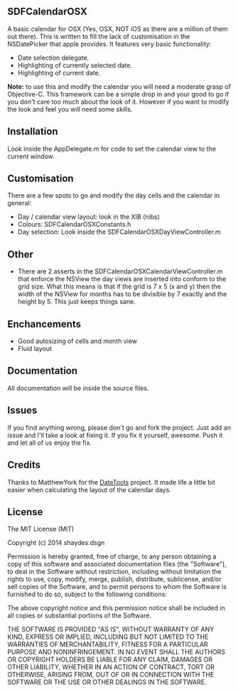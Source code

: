 ## SDFCalendarOSX

A basic calendar for OSX (Yes, OSX, NOT iOS as there are a million of them out there). This is written to fill the lack of customisation in the NSDatePicker that apple provides. It features very basic functionality:
- Date selection delegate.
- Highlighting of currently selected date.
- Highlighting of current date.

**Note:** to use this and modify the calendar you will need a moderate grasp of Objective-C. This framework can be a simple drop in and your good to go if you don't care too much about the look of it. However if you want to modify the look and feel you will need some skills.

## Installation

Look inside the AppDelegate.m for code to set the calendar view to the current window.

## Customisation

There are a few spots to go and modify the day cells and the calendar in general:
- Day / calendar view layout: look in the XIB (nibs)
- Colours: SDFCalendarOSXConstants.h
- Day selection: Look inside the SDFCalendarOSXDayViewController.m

## Other
- There are 2 asserts in the SDFCalendarOSXCalendarViewController.m that enforce the NSView the day views are inserted into conform to the grid size. What this means is that if the grid is 7 x 5 (x and y) then the width of the NSView for months has to be divisible by 7 exactly and the height by 5. This just keeps things sane.

## Enchancements

- Good autosizing of cells and month view
- Fluid layout

## Documentation

All documentation will be inside the source files.

## Issues

If you find anything wrong, please don't go and fork the project. Just add an issue and I'll take a look at fixing it. If you fix it yourself, awesome. Push it and let all of us enjoy the fix.

## Credits

Thanks to MatthewYork for the [DateTools](https://github.com/MatthewYork/DateTools) project. It made life a little bit easier when calculating the layout of the calendar days.

## License

The MIT License (MIT)

Copyright (c) 2014 shaydes.dsgn

Permission is hereby granted, free of charge, to any person obtaining a copy
of this software and associated documentation files (the "Software"), to deal
in the Software without restriction, including without limitation the rights
to use, copy, modify, merge, publish, distribute, sublicense, and/or sell
copies of the Software, and to permit persons to whom the Software is
furnished to do so, subject to the following conditions:

The above copyright notice and this permission notice shall be included in
all copies or substantial portions of the Software.

THE SOFTWARE IS PROVIDED "AS IS", WITHOUT WARRANTY OF ANY KIND, EXPRESS OR
IMPLIED, INCLUDING BUT NOT LIMITED TO THE WARRANTIES OF MERCHANTABILITY,
FITNESS FOR A PARTICULAR PURPOSE AND NONINFRINGEMENT. IN NO EVENT SHALL THE
AUTHORS OR COPYRIGHT HOLDERS BE LIABLE FOR ANY CLAIM, DAMAGES OR OTHER
LIABILITY, WHETHER IN AN ACTION OF CONTRACT, TORT OR OTHERWISE, ARISING FROM,
OUT OF OR IN CONNECTION WITH THE SOFTWARE OR THE USE OR OTHER DEALINGS IN
THE SOFTWARE.
